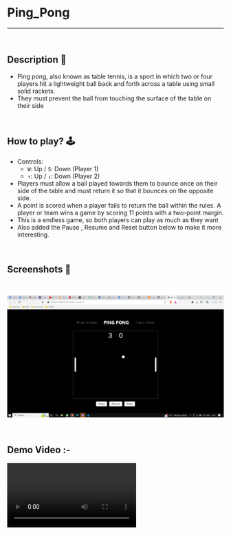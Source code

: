 # **Ping_Pong** 

---

<br>

## **Description 📃**
- Ping pong, also known as table tennis, is a sport in which two or four players hit a lightweight ball back and forth across a table using small solid rackets. 
- They must prevent the ball from touching the surface of the table on their side


<br>

## **How to play? 🕹️**
- Controls:
    - `W`: Up / `S`: Down (Player 1)
    - `↑`: Up / `↓`: Down (Player 2)
- Players must allow a ball played towards them to bounce once on their side of the table and must return it so that it bounces on the opposite side. 
- A point is scored when a player fails to return the ball within the rules. A player or team wins a game by scoring 11 points with a two-point margin. 
- This is a endless game, so both players can play as much as they want
- Also added the Pause , Resume and Reset button below to make it more interesting.


<br>

## **Screenshots 📸**

<br>

![Alt text](<Screenshot (188).png>)

<br>

## Demo Video :-
<video src="Library%20_%20Loom%20-%203%20July%202023.mp4" controls title="Demo Video"></video>